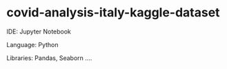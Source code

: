# covid-analysis-italy-kaggle-dataset
IDE: Jupyter Notebook

Language: Python

Libraries: Pandas, Seaborn ....
